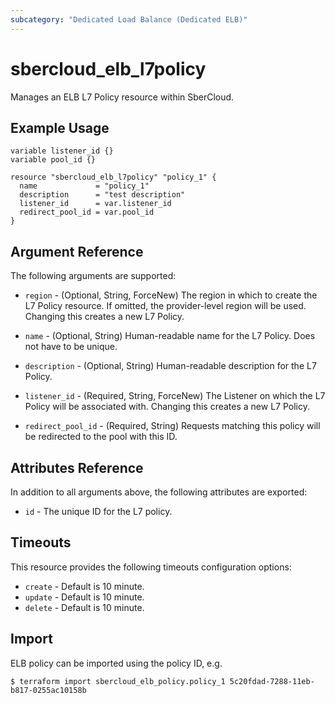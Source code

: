 ```yaml
---
subcategory: "Dedicated Load Balance (Dedicated ELB)"
---
```


# sbercloud_elb_l7policy

Manages an ELB L7 Policy resource within SberCloud.

## Example Usage

```hcl
variable listener_id {}
variable pool_id {}

resource "sbercloud_elb_l7policy" "policy_1" {
  name             = "policy_1"
  description      = "test description"
  listener_id      = var.listener_id
  redirect_pool_id = var.pool_id
}
```

## Argument Reference

The following arguments are supported:

* `region` - (Optional, String, ForceNew) The region in which to create the L7 Policy resource. If omitted, the
  provider-level region will be used. Changing this creates a new L7 Policy.

* `name` - (Optional, String) Human-readable name for the L7 Policy. Does not have to be unique.

* `description` - (Optional, String) Human-readable description for the L7 Policy.

* `listener_id` - (Required, String, ForceNew) The Listener on which the L7 Policy will be associated with. Changing
  this creates a new L7 Policy.

* `redirect_pool_id` - (Required, String) Requests matching this policy will be redirected to the pool with this ID.

## Attributes Reference

In addition to all arguments above, the following attributes are exported:

* `id` - The unique ID for the L7 policy.

## Timeouts

This resource provides the following timeouts configuration options:

* `create` - Default is 10 minute.
* `update` - Default is 10 minute.
* `delete` - Default is 10 minute.

## Import

ELB policy can be imported using the policy ID, e.g.

```
$ terraform import sbercloud_elb_policy.policy_1 5c20fdad-7288-11eb-b817-0255ac10158b
```